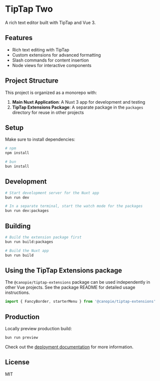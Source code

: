 # TipTap Two

A rich text editor built with TipTap and Vue 3.

## Features

- Rich text editing with TipTap
- Custom extensions for advanced formatting
- Slash commands for content insertion
- Node views for interactive components

## Project Structure

This project is organized as a monorepo with:

1. **Main Nuxt Application**: A Nuxt 3 app for development and testing
2. **TipTap Extensions Package**: A separate package in the `packages` directory for reuse in other projects

## Setup

Make sure to install dependencies:

```bash
# npm
npm install

# bun
bun install
```

## Development

```bash
# Start development server for the Nuxt app
bun run dev

# In a separate terminal, start the watch mode for the packages
bun run dev:packages
```

## Building

```bash
# Build the extension package first
bun run build:packages

# Build the Nuxt app
bun run build
```

## Using the TipTap Extensions package

The `@canopie/tiptap-extensions` package can be used independently in other Vue projects. See the package README for detailed usage instructions.

```js
import { FancyBorder, starterMenu } from '@canopie/tiptap-extensions'
```

## Production

Locally preview production build:

```bash
bun run preview
```

Check out the [deployment documentation](https://nuxt.com/docs/getting-started/deployment) for more information.

## License

MIT
